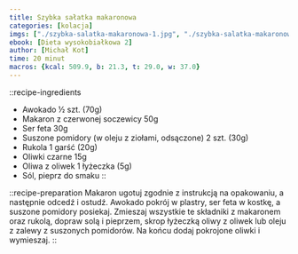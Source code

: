 ```yaml
---
title: Szybka sałatka makaronowa
categories: [kolacja]
imgs: ["./szybka-salatka-makaronowa-1.jpg", "./szybka-salatka-makaronowa-2.jpg"]
ebook: [Dieta wysokobiałkowa 2]
author: [Michał Kot]
time: 20 minut
macros: {kcal: 509.9, b: 21.3, t: 29.0, w: 37.0}
---
```


::recipe-ingredients
- Awokado ½ szt. (70g)
- Makaron z czerwonej soczewicy 50g
- Ser feta 30g
- Suszone pomidory (w oleju z ziołami, odsączone) 2 szt. (30g)
- Rukola 1 garść (20g)
- Oliwki czarne 15g
- Oliwa z oliwek 1 łyżeczka (5g)
- Sól, pieprz do smaku
::

::recipe-preparation
Makaron ugotuj zgodnie z instrukcją na opakowaniu, a następnie odcedź i ostudź. Awokado pokrój w plastry, ser feta w kostkę, a suszone pomidory posiekaj. Zmieszaj wszystkie te składniki z makaronem oraz rukolą, dopraw solą i pieprzem, skrop łyżeczką oliwy z oliwek lub oleju z zalewy z suszonych pomidorów. Na końcu dodaj pokrojone oliwki i wymieszaj.
::